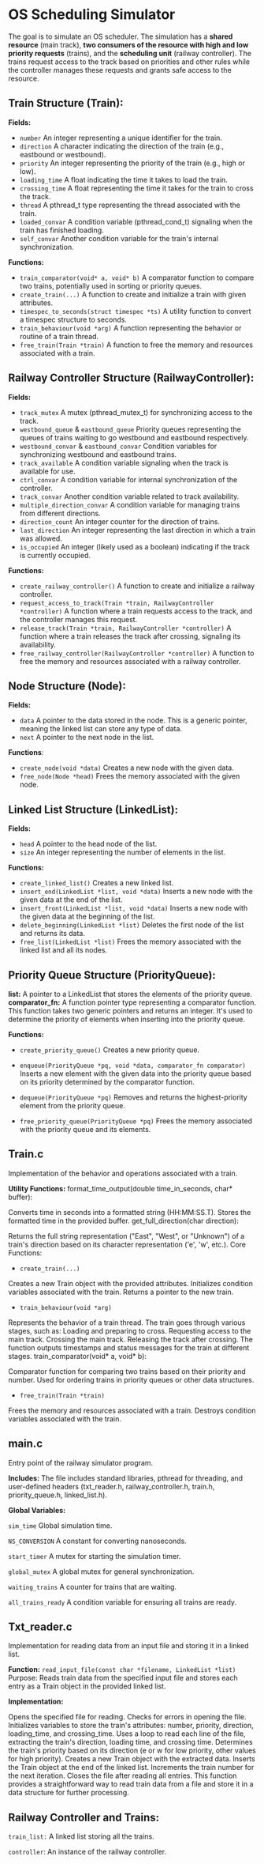 # OS Scheduling Simulator

The goal is to simulate an OS scheduler. The simulation has a **shared resource** (main track), **two consumers of the resource with high and low priority requests** (trains), and the **scheduling unit** (railway controller). The trains request access to the track based on priorities and other rules while the controller manages these requests and grants safe access to the resource.

## Train Structure (Train):
**Fields:**
- `number` An integer representing a unique identifier for the train.
- `direction` A character indicating the direction of the train (e.g., eastbound or westbound).
- `priority` An integer representing the priority of the train (e.g., high or low).
- `loading_time` A float indicating the time it takes to load the train.
- `crossing_time` A float representing the time it takes for the train to cross the track.
- `thread` A pthread_t type representing the thread associated with the train.
- `loaded_convar` A condition variable (pthread_cond_t) signaling when the train has finished loading.
- `self_convar` Another condition variable for the train's internal synchronization.

**Functions:**
- `train_comparator(void* a, void* b)` A comparator function to compare two trains, potentially used in sorting or priority queues.
- `create_train(...)` A function to create and initialize a train with given attributes.
- `timespec_to_seconds(struct timespec *ts)` A utility function to convert a timespec structure to seconds.
- `train_behaviour(void *arg)` A function representing the behavior or routine of a train thread.
- `free_train(Train *train)` A function to free the memory and resources associated with a train.

## Railway Controller Structure (RailwayController):
**Fields:**
- `track_mutex` A mutex (pthread_mutex_t) for synchronizing access to the track.
- `westbound_queue` & `eastbound_queue` Priority queues representing the queues of trains waiting to go westbound and eastbound respectively.
- `westbound_convar` & `eastbound_convar` Condition variables for synchronizing westbound and eastbound trains.
- `track_available` A condition variable signaling when the track is available for use.
- `ctrl_convar` A condition variable for internal synchronization of the controller.
- `track_convar` Another condition variable related to track availability.
- `multiple_direction_convar` A condition variable for managing trains from different directions.
- `direction_count` An integer counter for the direction of trains.
- `last_direction` An integer representing the last direction in which a train was allowed.
- `is_occupied` An integer (likely used as a boolean) indicating if the track is currently occupied.

**Functions:**
- `create_railway_controller()` A function to create and initialize a railway controller.
- `request_access_to_track(Train *train, RailwayController *controller)` A function where a train requests access to the track, and the controller manages this request.
- `release_track(Train *train, RailwayController *controller)` A function where a train releases the track after crossing, signaling its availability.
- `free_railway_controller(RailwayController *controller)` A function to free the memory and resources associated with a railway controller.

## Node Structure (Node):
**Fields:**
- `data` A pointer to the data stored in the node. This is a generic pointer, meaning the linked list can store any type of data.
- `next` A pointer to the next node in the list.

**Functions**:
- `create_node(void *data)` Creates a new node with the given data.
- `free_node(Node *head)` Frees the memory associated with the given node.

## Linked List Structure (LinkedList):
**Fields:**
- `head` A pointer to the head node of the list.
- `size` An integer representing the number of elements in the list.

**Functions:**
- `create_linked_list()` Creates a new linked list.
- `insert_end(LinkedList *list, void *data)` Inserts a new node with the given data at the end of the list.
- `insert_front(LinkedList *list, void *data)` Inserts a new node with the given data at the beginning of the list.
- `delete_beginning(LinkedList *list)` Deletes the first node of the list and returns its data.
- `free_list(LinkedList *list)` Frees the memory associated with the linked list and all its nodes.


## Priority Queue Structure (PriorityQueue):

**list:** A pointer to a LinkedList that stores the elements of the priority queue.
**comparator_fn:** A function pointer type representing a comparator function. This function takes two generic pointers and returns an integer. It's used to determine the priority of elements when inserting into the priority queue.

**Functions:**

- `create_priority_queue()` Creates a new priority queue.

- `enqueue(PriorityQueue *pq, void *data, comparator_fn comparator)` Inserts a new element with the given data into the priority queue based on its priority determined by the comparator function.

- `dequeue(PriorityQueue *pq)` Removes and returns the highest-priority element from the priority queue.

- `free_priority_queue(PriorityQueue *pq)` Frees the memory associated with the priority queue and its elements.

## Train.c 

Implementation of the behavior and operations associated with a train.

**Utility Functions:**
format_time_output(double time_in_seconds, char* buffer):

Converts time in seconds into a formatted string (HH:MM:SS.T).
Stores the formatted time in the provided buffer.
get_full_direction(char direction):

Returns the full string representation ("East", "West", or "Unknown") of a train's direction based on its character representation ('e', 'w', etc.).
Core Functions:

- `create_train(...)`

Creates a new Train object with the provided attributes.
Initializes condition variables associated with the train.
Returns a pointer to the new train.

- `train_behaviour(void *arg)`

Represents the behavior of a train thread.
The train goes through various stages, such as:
Loading and preparing to cross.
Requesting access to the main track.
Crossing the main track.
Releasing the track after crossing.
The function outputs timestamps and status messages for the train at different stages.
train_comparator(void* a, void* b):

Comparator function for comparing two trains based on their priority and number.
Used for ordering trains in priority queues or other data structures.

- `free_train(Train *train)`

Frees the memory and resources associated with a train.
Destroys condition variables associated with the train.

## main.c 
Entry point of the railway simulator program.

**Includes:**
The file includes standard libraries, pthread for threading, and user-defined headers (txt_reader.h, railway_controller.h, train.h, priority_queue.h, linked_list.h).

**Global Variables:**

`sim_time` Global simulation time.

`NS_CONVERSION` A constant for converting nanoseconds.

`start_timer` A mutex for starting the simulation timer.

`global_mutex` A global mutex for general synchronization.

`waiting_trains` A counter for trains that are waiting.

`all_trains_ready` A condition variable for ensuring all trains are ready.

## Txt_reader.c 

Implementation for reading data from an input file and storing it in a linked list.

**Function:** `read_input_file(const char *filename, LinkedList *list)`
Purpose: Reads train data from the specified input file and stores each entry as a Train object in the provided linked list.

**Implementation:**

Opens the specified file for reading.
Checks for errors in opening the file.
Initializes variables to store the train's attributes: number, priority, direction, loading_time, and crossing_time.
Uses a loop to read each line of the file, extracting the train's direction, loading time, and crossing time.
Determines the train's priority based on its direction (e or w for low priority, other values for high priority).
Creates a new Train object with the extracted data.
Inserts the Train object at the end of the linked list.
Increments the train number for the next iteration.
Closes the file after reading all entries.
This function provides a straightforward way to read train data from a file and store it in a data structure for further processing.

## Railway Controller and Trains:

`train_list:` A linked list storing all the trains.

`controller`: An instance of the railway controller.